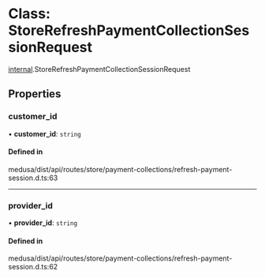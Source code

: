 # Class: StoreRefreshPaymentCollectionSessionRequest

[internal](../modules/internal-42.md).StoreRefreshPaymentCollectionSessionRequest

## Properties

### customer\_id

• **customer\_id**: `string`

#### Defined in

medusa/dist/api/routes/store/payment-collections/refresh-payment-session.d.ts:63

___

### provider\_id

• **provider\_id**: `string`

#### Defined in

medusa/dist/api/routes/store/payment-collections/refresh-payment-session.d.ts:62
